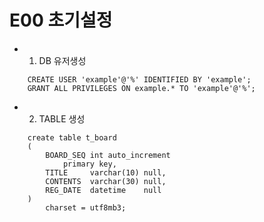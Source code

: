 # E00 초기설정

- 1. DB 유저생성

```
	CREATE USER 'example'@'%' IDENTIFIED BY 'example';
	GRANT ALL PRIVILEGES ON example.* TO 'example'@'%';
```

- 2. TABLE 생성

```
	create table t_board
	(
	    BOARD_SEQ int auto_increment
	        primary key,
	    TITLE     varchar(10) null,
	    CONTENTS  varchar(30) null,
	    REG_DATE  datetime    null
	)
	    charset = utf8mb3;
```